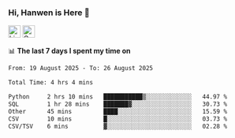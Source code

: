 ### Hi, Hanwen is Here 👋
<p>
	<a href="https://www.linkedin.com/in/liu-hanwen/"><img src="https://img.shields.io/badge/@hanwen-0A66C2?style=flat&logo=LinkedIn&logoColor=white" alt="Linkedin"  height="25px"/></a> 
	<a href="https://scholar.google.com/citations?user=HDF0su0AAAAJ"><img src="https://img.shields.io/badge/scholar-4385FE.svg?&style=plastic&logo=google-scholar&logoColor=white" alt="Google Scholar" height="25px"> </a>
</p>

📊 **The last 7 days I spent my time on** 
<!--START_SECTION:waka-->

```txt
From: 19 August 2025 - To: 26 August 2025

Total Time: 4 hrs 4 mins

Python     2 hrs 10 mins   ███████████▒░░░░░░░░░░░░░   44.97 %
SQL        1 hr 28 mins    ███████▓░░░░░░░░░░░░░░░░░   30.73 %
Other      45 mins         ████░░░░░░░░░░░░░░░░░░░░░   15.59 %
CSV        10 mins         █░░░░░░░░░░░░░░░░░░░░░░░░   03.73 %
CSV/TSV    6 mins          ▓░░░░░░░░░░░░░░░░░░░░░░░░   02.28 %
```

<!--END_SECTION:waka-->


<!--
**david990917/david990917** is a ✨ _special_ ✨ repository because its `README.md` (this file) appears on your GitHub profile.

Here are some ideas to get you started:

- 🔭 I’m currently working on ...
- 🌱 I’m currently learning ...
- 👯 I’m looking to collaborate on ...
- 🤔 I’m looking for help with ...
- 💬 Ask me about ...
- 📫 How to reach me: ...
- 😄 Pronouns: ...
- ⚡ Fun fact: ...
-->
